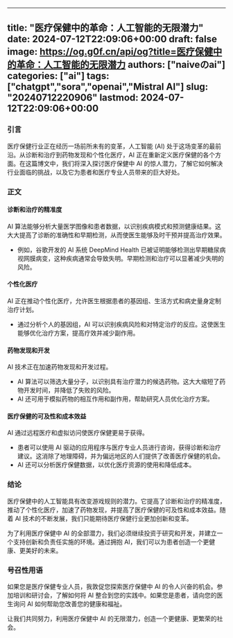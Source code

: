 
---
title: "医疗保健中的革命：人工智能的无限潜力"
date: 2024-07-12T22:09:06+00:00
draft: false
image: https://og.g0f.cn/api/og?title=医疗保健中的革命：人工智能的无限潜力
authors: ["naiveのai"]
categories: ["ai"]
tags: ["chatgpt","sora","openai","Mistral AI"]
slug: "20240712220906"
lastmod: 2024-07-12T22:09:06+00:00
---
### 引言

医疗保健行业正在经历一场前所未有的变革，人工智能 (AI) 处于这场变革的最前沿。从诊断和治疗到药物发现和个性化医疗，AI 正在重新定义医疗保健的各个方面。在这篇博文中，我们将深入探讨医疗保健中 AI 的惊人潜力，了解它如何解决行业面临的挑战，以及它为患者和医疗专业人员带来的巨大好处。

### 正文

#### 诊断和治疗的精准度

AI 算法能够分析大量医学图像和患者数据，以识别疾病模式和预测健康结果。这大大提高了诊断的准确性和早期检测，从而使医生能够及时干预并提高治疗效果。

- 例如，谷歌开发的 AI 系统 DeepMind Health 已被证明能够检测出早期糖尿病视网膜病变，这种疾病通常会导致失明。早期检测和治疗可以显著减少失明的风险。

#### 个性化医疗

AI 正在推动个性化医疗，允许医生根据患者的基因组、生活方式和病史量身定制治疗计划。

- 通过分析个人的基因组，AI 可以识别疾病风险和对特定治疗的反应。这使医生能够优化治疗方案，提高疗效并减少副作用。

#### 药物发现和开发

AI 技术正在加速药物发现和开发过程。

- AI 算法可以筛选大量分子，以识别具有治疗潜力的候选药物。这大大缩短了药物开发时间，并降低了失败的风险。
- AI 还可用于模拟药物的相互作用和副作用，帮助研究人员优化治疗方案。

#### 医疗保健的可及性和成本效益

AI 通过远程医疗和虚拟访问使医疗保健更易于获得。

- 患者可以使用 AI 驱动的应用程序与医疗专业人员进行咨询，获得诊断和治疗建议。这消除了地理障碍，并为偏远地区的人们提供了改善医疗保健的机会。
- AI 还可以分析医疗保健数据，以优化医疗资源的使用和降低成本。

### 结论

医疗保健中的人工智能具有改变游戏规则的潜力。它提高了诊断和治疗的精准度，推动了个性化医疗，加速了药物发现，并提高了医疗保健的可及性和成本效益。随着 AI 技术的不断发展，我们只能期待医疗保健行业更加创新和变革。

为了利用医疗保健中 AI 的全部潜力，我们必须继续投资于研究和开发，并建立一个支持创新和负责任实施的环境。通过拥抱 AI，我们可以为患者创造一个更健康、更美好的未来。

### 号召性用语

如果您是医疗保健专业人员，我敦促您探索医疗保健中 AI 的令人兴奋的机会。参加培训和研讨会，了解如何将 AI 整合到您的实践中。如果您是患者，请向您的医生询问 AI 如何帮助您改善您的健康和福祉。

让我们共同努力，利用医疗保健中 AI 的无限潜力，创造一个更健康、更繁荣的社会。